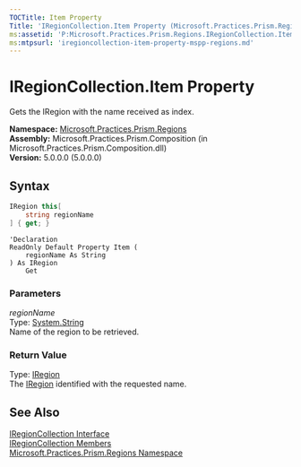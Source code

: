 ```yaml
---
TOCTitle: Item Property
Title: 'IRegionCollection.Item Property (Microsoft.Practices.Prism.Regions)'
ms:assetid: 'P:Microsoft.Practices.Prism.Regions.IRegionCollection.Item(System.String)'
ms:mtpsurl: 'iregioncollection-item-property-mspp-regions.md'
---
```



# IRegionCollection.Item Property

Gets the IRegion with the name received as index.

**Namespace:** [Microsoft.Practices.Prism.Regions](/patterns-practices/reference/mspp-regions-namespace)  
**Assembly:** Microsoft.Practices.Prism.Composition (in Microsoft.Practices.Prism.Composition.dll)<br/>
**Version:** 5.0.0.0 (5.0.0.0)

## Syntax

```C#
IRegion this[
	string regionName
] { get; }
```

```VB
'Declaration
ReadOnly Default Property Item ( 
	regionName As String
) As IRegion
	Get
```

### Parameters

*regionName*  
Type: [System.String](http://msdn.microsoft.com/en-us/library/s1wwdcbf)  
Name of the region to be retrieved.

### Return Value

Type: [IRegion](/patterns-practices/reference/iregion-interface-mspp-regions)  
The [IRegion](/patterns-practices/reference/iregion-interface-mspp-regions) identified with the requested name.

## See Also

[IRegionCollection Interface](/patterns-practices/reference/iregioncollection-interface-mspp-regions)  
[IRegionCollection Members](/patterns-practices/reference/iregioncollection-members-mspp-regions)  
[Microsoft.Practices.Prism.Regions Namespace](/patterns-practices/reference/mspp-regions-namespace)<br/>